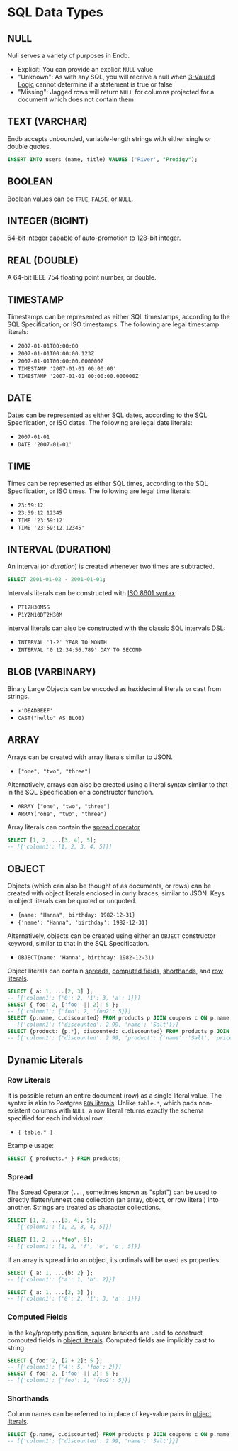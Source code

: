 # SQL Data Types

## NULL

Null serves a variety of purposes in Endb.

* Explicit: You can provide an explicit `NULL` value
* "Unknown": As with any SQL, you will receive a null when [3-Valued Logic](https://en.wikipedia.org/wiki/Three-valued_logic#SQL)
  cannot determine if a statement is true or false
* "Missing": Jagged rows will return `NULL` for columns projected
  for a document which does not contain them

## TEXT (VARCHAR)

Endb accepts unbounded, variable-length strings with either single or double quotes.

```SQL
INSERT INTO users (name, title) VALUES ('River', "Prodigy");
```

## BOOLEAN

Boolean values can be `TRUE`, `FALSE`, or `NULL`.

## INTEGER (BIGINT)

64-bit integer capable of auto-promotion to 128-bit integer.

## REAL (DOUBLE)

A 64-bit IEEE 754 floating point number, or double.

## TIMESTAMP

Timestamps can be represented as either SQL timestamps, according to the SQL Specification,
or ISO timestamps.
The following are legal timestamp literals:

* `2007-01-01T00:00:00`
* `2007-01-01T00:00:00.123Z`
* `2007-01-01T00:00:00.000000Z`
* `TIMESTAMP '2007-01-01 00:00:00'`
* `TIMESTAMP '2007-01-01 00:00:00.000000Z'`

## DATE

Dates can be represented as either SQL dates, according to the SQL Specification,
or ISO dates.
The following are legal date literals:

* `2007-01-01`
* `DATE '2007-01-01'`

## TIME

Times can be represented as either SQL times, according to the SQL Specification,
or ISO times.
The following are legal time literals:

* `23:59:12`
* `23:59:12.12345`
* `TIME '23:59:12'`
* `TIME '23:59:12.12345'`

## INTERVAL (DURATION)

An interval (or _duration_) is created whenever two times are subtracted.

```sql
SELECT 2001-01-02 - 2001-01-01;
```

Intervals literals can be constructed with
[ISO 8601 syntax](https://en.wikipedia.org/wiki/ISO_8601#Time_intervals):

* `PT12H30M5S`
* `P1Y2M10DT2H30M`

Interval literals can also be constructed with
the classic SQL intervals DSL:

* `INTERVAL '1-2' YEAR TO MONTH`
* `INTERVAL '0 12:34:56.789' DAY TO SECOND`

## BLOB (VARBINARY)

Binary Large Objects can be encoded as hexidecimal literals or cast from strings.

* `x'DEADBEEF'`
* `CAST("hello" AS BLOB)`

## ARRAY

Arrays can be created with array literals similar to JSON.

* `["one", "two", "three"]`

Alternatively, arrays can also be created using a literal syntax similar
to that in the SQL Specification or a constructor function.

* `ARRAY ["one", "two", "three"]`
* `ARRAY("one", "two", "three")`

Array literals can contain the [spread operator](data_types.md#spread)

```sql
SELECT [1, 2, ...[3, 4], 5];
-- [{'column1': [1, 2, 3, 4, 5]}]
```

## OBJECT

Objects (which can also be thought of as documents, or rows)
can be created with object literals enclosed in curly braces,
similar to JSON.
Keys in object literals can be quoted or unquoted.

* `{name: "Hanna", birthday: 1982-12-31}`
* `{'name': "Hanna", 'birthday': 1982-12-31}`

Alternatively, objects can be created using either an `OBJECT`
constructor keyword, similar to that in the SQL Specification.

* `OBJECT(name: 'Hanna', birthday: 1982-12-31)`

Object literals can contain
[spreads](data_types.md#spreads),
[computed fields](data_types.md#computed-fields),
[shorthands](data_types.md#shorthands), and
[row literals](data_types.md#row-literals).

```sql
SELECT { a: 1, ...[2, 3] };
-- [{'column1': {'0': 2, '1': 3, 'a': 1}}]
SELECT { foo: 2, ['foo' || 2]: 5 };
-- [{'column1': {'foo': 2, 'foo2': 5}}]
SELECT {p.name, c.discounted} FROM products p JOIN coupons c ON p.name = c.name;
-- [{'column1': {'discounted': 2.99, 'name': 'Salt'}}]
SELECT {product: {p.*}, discounted: c.discounted} FROM products p JOIN coupons c ON p.name = c.name;
-- [{'column1': {'discounted': 2.99, 'product': {'name': 'Salt', 'price': 5.99}}}]
```

## Dynamic Literals

### Row Literals

It is possible return an entire document (row) as a single literal value.
The syntax is akin to Postgres [`ROW` literals](https://www.postgresql.org/docs/current/rowtypes.html).
Unlike `table.*`, which pads non-existent columns with `NULL`,
a row literal returns exactly the schema specified for each individual row.

* `{ table.* }`

Example usage:

```sql
SELECT { products.* } FROM products;
```

### Spread

The Spread Operator (`...`, sometimes known as "splat")
can be used to directly flatten/unnest one collection
(an array, object, or row literal) into another.
Strings are treated as character collections.

```sql
SELECT [1, 2, ...[3, 4], 5];
-- [{'column1': [1, 2, 3, 4, 5]}]

SELECT [1, 2, ..."foo", 5];
-- [{'column1': [1, 2, 'f', 'o', 'o', 5]}]
```

If an array is spread into an object, its ordinals will be used as properties:

```sql
SELECT { a: 1, ...{b: 2} };
-- [{'column1': {'a': 1, 'b': 2}}]

SELECT { a: 1, ...[2, 3] };
-- [{'column1': {'0': 2, '1': 3, 'a': 1}}]
```

### Computed Fields

In the key/property position, square brackets are used to construct
computed fields in [object literals](data_types.md#object).
Computed fields are implicitly cast to string.

```sql
SELECT { foo: 2, [2 + 2]: 5 };
-- [{'column1': {'4': 5, 'foo': 2}}]
SELECT { foo: 2, ['foo' || 2]: 5 };
-- [{'column1': {'foo': 2, 'foo2': 5}}]
```

### Shorthands

Column names can be referred to in place of key-value pairs in
[object literals](data_types.md#object).

```sql
SELECT {p.name, c.discounted} FROM products p JOIN coupons c ON p.name = c.name;
-- [{'column1': {'discounted': 2.99, 'name': 'Salt'}}]
```
